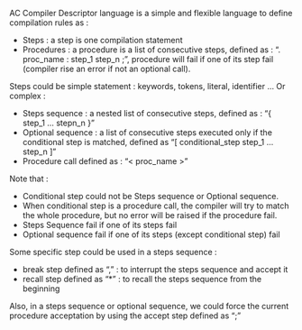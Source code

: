AC Compiler Descriptor language is a simple and flexible language to define compilation rules as :

-	Steps : a step is one compilation statement
-	Procedures : a procedure is a list of consecutive steps, defined as : “. proc_name : step_1 step_n ;”, procedure will fail if one of its step fail (compiler rise an error if not an optional call).

Steps could be simple statement : keywords, tokens, literal, identifier …
Or complex :
-	Steps sequence : a nested list of consecutive steps, defined as : “{ step_1 … stepn_n }”
-	Optional sequence : a list of consecutive steps executed only if the conditional step is matched, defined as  “[ conditional_step step_1 … step_n ]”
-	Procedure call defined as : “< proc_name >”

Note that :
-	Conditional step could not be Steps sequence or Optional sequence.
-	When conditional step is a procedure call,  the compiler will try to match the whole procedure, but no error will be raised if the procedure fail.
-	Steps Sequence fail if one of its steps fail
-	Optional sequence fail if one of its steps (except conditional step) fail

Some specific step could be used in a steps sequence : 
-	break step defined as “,” : to interrupt the steps sequence and accept it
-	recall step defined as “*” : to recall the steps sequence from the beginning 

Also, in a steps sequence or optional sequence, we could force the current procedure acceptation by using the accept step defined as “;”
